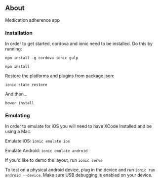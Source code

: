 ## About

Medication adherence app

### Installation

In order to get started, cordova and ionic need to be installed.  Do this by running:

```
npm install -g cordova ionic gulp

npm install
```

Restore the platforms and plugins from package.json:

```
ionic state restore
```

And then...

```
bower install
```


### Emulating

In order to emulate for iOS you will need to have XCode Installed and be using a Mac.

Emulate iOS: `ionic emulate ios`

Emulate Android: `ionic emulate android`

If you'd like to demo the layout, run `ionic serve`

To test on a physical android device, plug in the device and run `ionic run android --device`.
Make sure USB debugging is enabled on your device.
